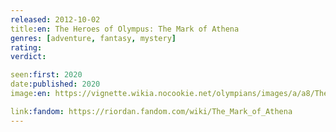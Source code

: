 ```yaml
---
released: 2012-10-02
title:en: The Heroes of Olympus: The Mark of Athena
genres: [adventure, fantasy, mystery]
rating:
verdict:

seen:first: 2020
date:published: 2020
image:en: https://vignette.wikia.nocookie.net/olympians/images/a/a8/The_Mark_of_Athena.jpeg/revision/latest?cb=20130330182357

link:fandom: https://riordan.fandom.com/wiki/The_Mark_of_Athena
---
```

